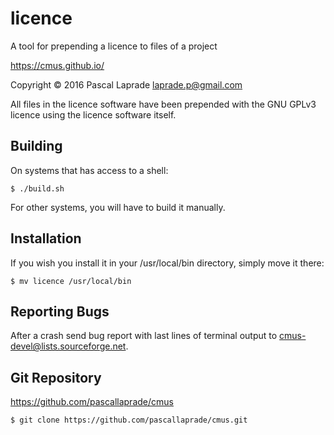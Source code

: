 licence
===============================================================

A tool for prepending a licence to files of a project

https://cmus.github.io/

Copyright © 2016 Pascal Laprade <laprade.p@gmail.com>

All files in the licence software have been prepended with the GNU GPLv3
licence using the licence software itself.



Building
--------

On systems that has access to a shell:

    $ ./build.sh

For other systems, you will have to build it manually.


Installation
------------

If you wish you install it in your /usr/local/bin directory,
simply move it there:

    $ mv licence /usr/local/bin


Reporting Bugs
--------------

After a crash send bug report with last lines of terminal output to
cmus-devel@lists.sourceforge.net.


Git Repository
--------------

https://github.com/pascallaprade/cmus

    $ git clone https://github.com/pascallaprade/cmus.git